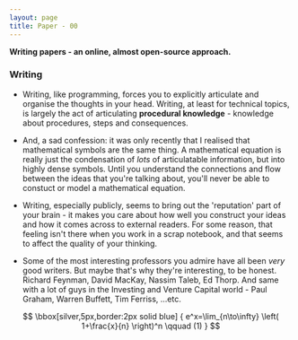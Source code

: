 ```yaml
---
layout: page
title: Paper - 00
---
```


<p class="message">
  <b>Writing papers - an online, almost open-source approach.</b> <br> 
</p>

### Writing

* Writing, like programming, forces you to explicitly articulate and organise the thoughts in your head. Writing, at least for technical topics, is largely the act of articulating **procedural knowledge** - knowledge about procedures, steps and consequences.  

* And, a sad confession: it was only recently that I realised that mathematical symbols are the same thing. A mathematical equation is really just the condensation of *lots* of articulatable information, but into highly dense symbols. Until you understand the connections and flow between the ideas that you're talking about, you'll never be able to constuct or model a mathematical equation. 

* Writing, especially publicly, seems to bring out the 'reputation' part of your brain - it makes you care about how well you construct your ideas and how it comes across to external readers. For some reason, that feeling isn't there when you work in a scrap notebook, and that seems to affect the quality of your thinking. 

* Some of the most interesting professors you admire have all been *very* good writers. But maybe that's why they're interesting, to be honest. Richard Feynman, David MacKay, Nassim Taleb, Ed Thorp. And same with a lot of guys in the Investing and Venture Capital world - Paul Graham, Warren Buffett, Tim Ferriss, ...etc. 



$$ \bbox[silver,5px,border:2px solid blue]
{
e^x=\lim_{n\to\infty} \left( 1+\frac{x}{n} \right)^n
\qquad (1)
}
$$
